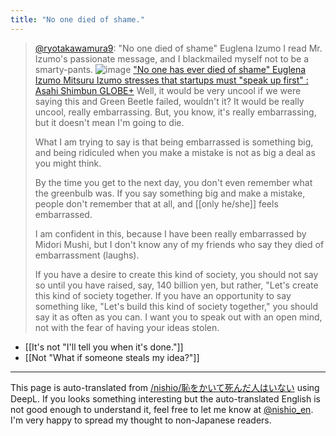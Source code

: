 ```yaml
---
title: "No one died of shame."
---
```


> [@ryotakawamura9](https://twitter.com/ryotakawamura9/status/1683438835429175296?s=46&t=gkSZtjGEtUZPO0JCzBxCBw): "No one died of shame" Euglena Izumo I read Mr. Izumo's passionate message, and I blackmailed myself not to be a smarty-pants.
> ![image](https://pbs.twimg.com/media/F1zCKHhaEAUB1Ut.jpg)
["No one has ever died of shame" Euglena Izumo Mitsuru Izumo stresses that startups must "speak up first" : Asahi Shimbun GLOBE+](https://globe.asahi.com/article/14961679?fbclid=IwAR0vm30sFg4jIxUOur23bp5hn2HHvlNiMHmFDE7BeUxN3NS3xrSj8wLBrKM)
> Well, it would be very uncool if we were saying this and Green Beetle failed, wouldn't it? It would be really uncool, really embarrassing. But, you know, it's really embarrassing, but it doesn't mean I'm going to die.
>
>  What I am trying to say is that being embarrassed is something big, and being ridiculed when you make a mistake is not as big a deal as you might think.
>
>  By the time you get to the next day, you don't even remember what the greenbulb was. If you say something big and make a mistake, people don't remember that at all, and [[only he/she]] feels embarrassed.
>
>  I am confident in this, because I have been really embarrassed by Midori Mushi, but I don't know any of my friends who say they died of embarrassment (laughs).
>
>  If you have a desire to create this kind of society, you should not say so until you have raised, say, 140 billion yen, but rather, "Let's create this kind of society together. If you have an opportunity to say something like, "Let's build this kind of society together," you should say it as often as you can. I want you to speak out with an open mind, not with the fear of having your ideas stolen.
- [[It's not "I'll tell you when it's done."]]
- [[Not "What if someone steals my idea?"]]

---
This page is auto-translated from [/nishio/恥をかいて死んだ人はいない](https://scrapbox.io/nishio/恥をかいて死んだ人はいない) using DeepL. If you looks something interesting but the auto-translated English is not good enough to understand it, feel free to let me know at [@nishio_en](https://twitter.com/nishio_en). I'm very happy to spread my thought to non-Japanese readers.